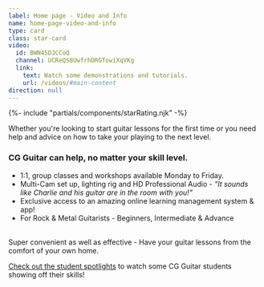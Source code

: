 ```yaml
---
label: Home page - Video and Info
name: home-page-video-and-info
type: card
class: star-card
video:
  id: BWN45DJCCoQ
  channel: UCReQS8UwfrhDRGTowiXqVKg
  link:
    text: Watch some demonstrations and tutorials.
    url: /videos/#main-content
direction: null
---
```

{%- include "partials/components/starRating.njk" -%}

<div>

Whether you're looking to start guitar lessons for the first time or you need help and advice on how to take your playing to the next level.

### CG Guitar can help, no matter your skill level.

* 1:1, group classes and workshops available Monday to Friday.
* Multi-Cam set up, lighting rig and HD Professional Audio - *"It sounds like Charlie and his guitar are in the room with you!"*
* Exclusive access to an amazing online learning management system & app!
* F﻿or Rock & Metal Guitarists - Beginners, Intermediate & Advance

<br/>
Super convenient as well as effective - Have your guitar lessons from the comfort of your own home.

[Check out the student spotlights](/videos/#student-spotlight-performance-night-2019) to watch some CG Guitar students showing off their skills!

</div>